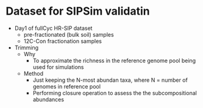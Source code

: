 # Dataset for SIPSim validatin

* Day1 of fullCyc HR-SIP dataset
  * pre-fractionated (bulk soil) samples
  * 12C-Con fractionation samples
* Trimming
  * Why
    * To approximate the richness in the reference genome pool being used for simulations
  * Method
    * Just keeping the N-most abundan taxa, where N = number of genomes in reference pool
    * Performing closure operation to assess the the subcompositional abundances 